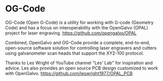 # OG-Code

OG-Code (Open G-Code) is a utility for working with G-code (Geometry
Code) and has a focus on interoperability with the OpenGalvo (OPAL)
project for laser engraving.
https://github.com/opengalvo/OPAL

Combined, OpenGalvo and OG-Code provide a complete, end-to-end,
open-source software solution for controlling laser engravers and
cutters using galvanometer scan heads that support the XY2-100
protocol.

Thanks to Les Wright of YouTube channel "Les\' Lab" for inspiration
and advice. Les also provides an open source PCB design customized to
work with OpenGalvo.
https://github.com/leswright1977/OPAL_PCB
